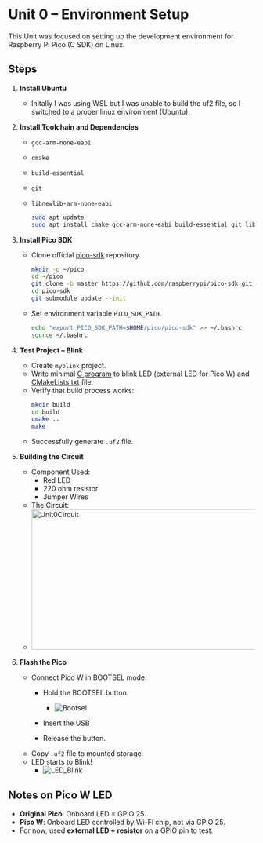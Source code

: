 # Unit 0 – Environment Setup

This Unit was focused on setting up the development environment for Raspberry Pi Pico (C SDK) on Linux.

## Steps

1. **Install Ubuntu**
   - Initally I was using WSL but I was unable to build the uf2 file, so I switched to a proper linux environment (Ubuntu).

2. **Install Toolchain and Dependencies**
   - `gcc-arm-none-eabi`
   - `cmake`
   - `build-essential`
   - `git`
   - `libnewlib-arm-none-eabi`

      ```bash
      sudo apt update
      sudo apt install cmake gcc-arm-none-eabi build-essential git libnewlib-arm-none-eabi   
      ```

3. **Install Pico SDK**
   - Clone official [pico-sdk](https://github.com/raspberrypi/pico-sdk) repository.
      ```bash
      mkdir -p ~/pico
      cd ~/pico
      git clone -b master https://github.com/raspberrypi/pico-sdk.git
      cd pico-sdk
      git submodule update --init
      ```

   - Set environment variable `PICO_SDK_PATH`.
      ```bash
      echo "export PICO_SDK_PATH=$HOME/pico/pico-sdk" >> ~/.bashrc
      source ~/.bashrc
      ```


4. **Test Project – Blink**
   - Create `myblink` project.
   - Write minimal [C program](Unit0/blink_gp15/blink_gp15.c) to blink LED (external LED for Pico W) and [CMakeLists.txt](https://github.com/Rameez0510/Embedded-Systems-with-Pico-Course/blob/653e2868af4b78293b4a294721ec3003bffc9bae/Unit0/blink_gp15/CMakeLists.txt) file.
   - Verify that build process works:
     ```bash
     mkdir build
     cd build
     cmake ..
     make
     ```
   - Successfully generate `.uf2` file.

5. **Building the Circuit**
   - Component Used:
      - Red LED
      - 220 ohm resistor
      - Jumper Wires
   - The Circuit:
   - <img width="483" height="286" alt="Unit0Circuit" src="https://github.com/user-attachments/assets/80bd6b01-f62a-40a2-9d79-d10a6fda0519" />

    

6. **Flash the Pico**
   - Connect Pico W in BOOTSEL mode.
      - Hold the BOOTSEL button.
         - ![Bootsel](https://github.com/user-attachments/assets/8c32a6d9-6711-4ce6-97ab-d5e08f124979)

      - Insert the USB
      - Release the button.
   - Copy `.uf2` file to mounted storage.
   - LED starts to Blink!
       - ![LED_Blink](https://github.com/user-attachments/assets/cf972381-302f-4def-bc46-6b6d36220c75)




## Notes on Pico W LED
- **Original Pico**: Onboard LED = GPIO 25.
- **Pico W**: Onboard LED controlled by Wi-Fi chip, not via GPIO 25.
- For now, used **external LED + resistor** on a GPIO pin to test.
